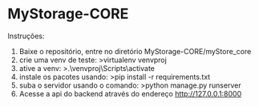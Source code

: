 # MyStorage-CORE

Instruções:
1. Baixe o repositório, entre no diretório MyStorage-CORE/myStore_core
2. crie uma venv de teste: >virtualenv venvproj
3. ative a venv: >.\venvproj\Scripts\activate
3. instale os pacotes usando: >pip install -r requirements.txt
4. suba o servidor usando o comando: >python manage.py runserver
5. Acesse a api do backend através do endereço http://127.0.0.1:8000

